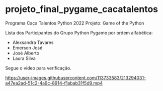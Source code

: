 # projeto_final_pygame_cacatalentos
Programa Caça Talentos Python 2022  Projeto: Game of the Python  

Lista dos Participantes do Grupo Python Pygame  por ordem alfabética: 
 - Alexsandra Tavares   
 - Emerson José  
 - José Alberto  
 - Laura Silva 

Segue o video para verificação. 

https://user-images.githubusercontent.com/113733583/213294031-a47ea2ad-51c2-4a9c-8914-f1abab31f5d9.mp4
